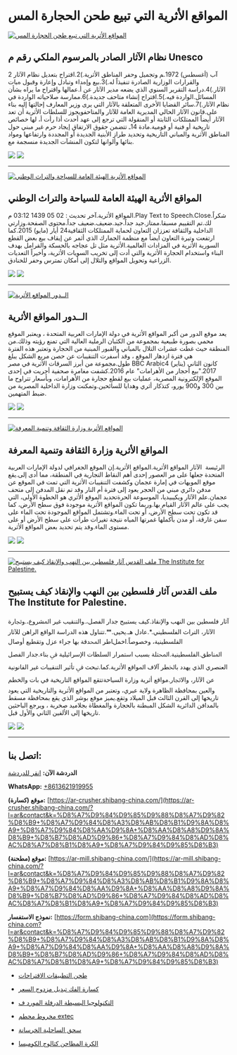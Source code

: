 # المواقع الأثرية التي تبيع طحن الحجارة المس

<a href="https://swt.shibang-china.com/?l=ar&img&k=%D8%A7%D9%84%D9%85%D9%88%D8%A7%D9%82%D8%B9+%D8%A7%D9%84%D8%A3%D8%AB%D8%B1%D9%8A%D8%A9+%D8%A7%D9%84%D8%AA%D9%8A+%D8%AA%D8%A8%D9%8A%D8%B9+%D8%B7%D8%AD%D9%86+%D8%A7%D9%84%D8%AD%D8%AC%D8%A7%D8%B1%D8%A9+%D8%A7%D9%84%D9%85%D8%B3" target="_blank">![المواقع الأثرية التي تبيع طحن الحجارة المس](http://static.shibang-china.com/all-800x300/1347.jpg)</a>

## ﻧﻈﺎم اﻵﺛﺎر اﻟﺼﺎدر ﺑﺎﻟﻤﺮﺳﻮم اﻟﻤﻠﻜﻲ رﻗﻢ م Unesco
2 آب (أغسطس) 1972.ﻢ وﺗﺠﻤﻴﻞ وﺣﻔﺮ اﻟﻤﻨﺎﻃﻖ اﻷﺛﺮﻳﺔ.)2.اﻗﺘﺮاح ﺑﺘﻌﺪﻳﻞ ﻧﻈﺎم اﻵﺛﺎر واﻟﻘﺮارات اﻟﻮزارﻳﺔ اﻟﺼﺎدرة ﺗﻨﻔﻴﺬاً ﻟﻪ.)3.ﺑﻴﻊ وإهﺪاء وﺗﺒﺎدل وإﻋﺎرة وﻗﺒﻮل هﺒﺎت اﻵﺛﺎر.)4.دراﺳﺔ اﻟﺘﻘﺮﻳﺮ اﻟﺴﻨﻮي اﻟﺬي ﻳﻀﻌﻪ ﻣﺪﻳﺮ اﻵﺛﺎر ﻋﻦ أ.ﻋﻤﺎﻟﻬﺎ واﻗﺘﺮاح ﻣﺎ ﻳﺮاﻩ ﺑﺸﺄن اﻟﻤﺴﺎﺋﻞ.اﻟﻮاردة ﻓﻴﻪ.)5.اﻗﺘﺮاح إﻧﺸﺎء ﻣﺘﺎﺣﻒ ﺟﺪﻳﺪة.)6.ﻣﻤﺎرﺳﺔ ﺻﻼﺣﻴﺎﺗﻪ اﻟﻮاردة ﻓﻲ ﻧﻈﺎم اﻵﺛﺎر.)7.ﺳﺎﺋﺮ اﻟﻘﻀﺎﻳﺎ اﻷﺧﺮى اﻟﻤﺘﻌﻠﻘﺔ ﺑﺎﻵﺛﺎر اﻟﺘﻲ ﻳﺮى وزﻳﺮ اﻟﻤﻌﺎرف إﺣﺎﻟﺘﻬﺎ إﻟﻴﻪ ﺑﻨﺎء ﻋﻠﻰ.قانون الآثار الحالي المديرية العامة للآثار والمتاحفويجوز للسلطات الأثرية أن تعد الآثار أيضاً الممتلكات الثابتة أو المنقولة التي ترجع إلى عهد أحدث أذا رأت أ، لها خصائص تاريخية أو فنية أو قومية.مادة 14ـ تتضمن حقوق الارتفاق إيجاد حرم غير مبني حول المناطق الأثرية والمباني التاريخية وتحديد طراز الأبنية الجديدة أو المجددة وارتفاعها ومواد بنائها وألوانها لتكون المنشآت الجديدة منسجمة مع.


<a href="https://whatsapp.shibangsoft.com/WhatsApp.php" target="_blank" title="WhatsApp">![](http://static.shibang-china.com/icon/whatsapp.png)</a> <a href="https://swt.shibang-china.com/?l=ar&icon&k=%D8%A7%D9%84%D9%85%D9%88%D8%A7%D9%82%D8%B9+%D8%A7%D9%84%D8%A3%D8%AB%D8%B1%D9%8A%D8%A9+%D8%A7%D9%84%D8%AA%D9%8A+%D8%AA%D8%A8%D9%8A%D8%B9+%D8%B7%D8%AD%D9%86+%D8%A7%D9%84%D8%AD%D8%AC%D8%A7%D8%B1%D8%A9+%D8%A7%D9%84%D9%85%D8%B3" target="_blank">![](http://static.shibang-china.com/icon/chat-ar.png)</a>

---

<a href="https://swt.shibang-china.com/?l=ar&img&k=%D8%A7%D9%84%D9%85%D9%88%D8%A7%D9%82%D8%B9+%D8%A7%D9%84%D8%A3%D8%AB%D8%B1%D9%8A%D8%A9+%D8%A7%D9%84%D8%AA%D9%8A+%D8%AA%D8%A8%D9%8A%D8%B9+%D8%B7%D8%AD%D9%86+%D8%A7%D9%84%D8%AD%D8%AC%D8%A7%D8%B1%D8%A9+%D8%A7%D9%84%D9%85%D8%B3" target="_blank">![المواقع الأثرية الهيئة العامة للسياحة والتراث الوطني](http://static.shibang-china.com/all-800x300/1253.jpg)</a>

## المواقع الأثرية الهيئة العامة للسياحة والتراث الوطني
المواقع الأثرية.آخر تحديث : 02 05 1439 03:12 م.Play Text to Speech.Close.شكراً لك.تم التقييم مسبقا.ممتاز.جيد جداً.جيد.ضعيف.ضعيف جداً.محتوى الصفحة.وزارتي الداخلية والثقافة تعززان التعاون لحماية الممتلكات الثقافية24 أيار (مايو) 2015.كما ارتفعت وتيرة التعاون ايضاً مع منظمة الجمارك الذي أثمر عن إيقاف بيع بعض القطع السورية الأثرية في المزادات العالمية.الأثرية مثل تل عجاجه بالحسكة والقرامل بهدف البناء واستخدام الحجارة الأثرية والتي أدت إلى تخريب السويات الأثرية، وأخيراً التعديات الزراعية وتحويل المواقع والتلال إلى أمكان تمترس وحفر للخنادق.


<a href="https://whatsapp.shibangsoft.com/WhatsApp.php" target="_blank" title="WhatsApp">![](http://static.shibang-china.com/icon/whatsapp.png)</a> <a href="https://swt.shibang-china.com/?l=ar&icon&k=%D8%A7%D9%84%D9%85%D9%88%D8%A7%D9%82%D8%B9+%D8%A7%D9%84%D8%A3%D8%AB%D8%B1%D9%8A%D8%A9+%D8%A7%D9%84%D8%AA%D9%8A+%D8%AA%D8%A8%D9%8A%D8%B9+%D8%B7%D8%AD%D9%86+%D8%A7%D9%84%D8%AD%D8%AC%D8%A7%D8%B1%D8%A9+%D8%A7%D9%84%D9%85%D8%B3" target="_blank">![](http://static.shibang-china.com/icon/chat-ar.png)</a>

---

<a href="https://swt.shibang-china.com/?l=ar&img&k=%D8%A7%D9%84%D9%85%D9%88%D8%A7%D9%82%D8%B9+%D8%A7%D9%84%D8%A3%D8%AB%D8%B1%D9%8A%D8%A9+%D8%A7%D9%84%D8%AA%D9%8A+%D8%AA%D8%A8%D9%8A%D8%B9+%D8%B7%D8%AD%D9%86+%D8%A7%D9%84%D8%AD%D8%AC%D8%A7%D8%B1%D8%A9+%D8%A7%D9%84%D9%85%D8%B3" target="_blank">![الــدور المواقع الأثرية](http://static.shibang-china.com/all-800x300/1106.jpg)</a>

## الــدور المواقع الأثرية
يعد موقع الدور من أكبر المواقع الأثرية في دولة الإمارات العربية المتحدة ، ويعتبر الموقع محمي بصورة طبيعية بمجموعة من الكثبان الرملية العالية التي تمنع رؤيته وذلك.من المنطقة حيث غطت عشرات التلال بالمباني والقبور المبنية من الحجارة وتعتبر هذه الفترة هي فترة ازدهار الموقع ، وقد أسفرت التنقيبات عن حصن مربع الشكل يبلغ طول.مجموعة من أبرز السرقات الأثرية في مصر BBC Arabic4 كانون الثاني (يناير) 2017.&quot;بيع أحجار من الأهرامات&quot; عام 2016.كشفت مغامرة صحفية أجريت في إحدى الموقع الإلكترونية المصرية، عمليات بيع لقطع حجارة من الأهرامات، وبأسعار تتراوح ما بين 300 و900 يورو، كتذكار أثري وهدايا للسائحين.وتمكنت وزارة الداخلية المصرية من ضبط المتهمين.


<a href="https://whatsapp.shibangsoft.com/WhatsApp.php" target="_blank" title="WhatsApp">![](http://static.shibang-china.com/icon/whatsapp.png)</a> <a href="https://swt.shibang-china.com/?l=ar&icon&k=%D8%A7%D9%84%D9%85%D9%88%D8%A7%D9%82%D8%B9+%D8%A7%D9%84%D8%A3%D8%AB%D8%B1%D9%8A%D8%A9+%D8%A7%D9%84%D8%AA%D9%8A+%D8%AA%D8%A8%D9%8A%D8%B9+%D8%B7%D8%AD%D9%86+%D8%A7%D9%84%D8%AD%D8%AC%D8%A7%D8%B1%D8%A9+%D8%A7%D9%84%D9%85%D8%B3" target="_blank">![](http://static.shibang-china.com/icon/chat-ar.png)</a>

---

<a href="https://swt.shibang-china.com/?l=ar&img&k=%D8%A7%D9%84%D9%85%D9%88%D8%A7%D9%82%D8%B9+%D8%A7%D9%84%D8%A3%D8%AB%D8%B1%D9%8A%D8%A9+%D8%A7%D9%84%D8%AA%D9%8A+%D8%AA%D8%A8%D9%8A%D8%B9+%D8%B7%D8%AD%D9%86+%D8%A7%D9%84%D8%AD%D8%AC%D8%A7%D8%B1%D8%A9+%D8%A7%D9%84%D9%85%D8%B3" target="_blank">![المواقع الأثرية وزارة الثقافة وتنمية المعرفة](http://static.shibang-china.com/all-800x300/1522.jpg)</a>

## المواقع الأثرية وزارة الثقافة وتنمية المعرفة
الرئيسة ​​ الآثار المواقع الأثرية.المواقع الأثرية.إن الموقع الجغرافي لدولة الإمارات العربية المتحدة جعلها على مر العصور إحدى أهم النقاط التجارية في المنطقة، مما أدى إلى.يقع موقع المويهات في إمارة عجمان وكشفت التنقيبات الأثرية التي تمت في الموقع عن مدفن دائري مبني من الحجر يعود إلى فترة أم النار وقد تم نقل المدفن إلى متحف عجمان.علم الآثار ويكيبيديا، الموسوعة الحرةتحديد الموقع الأثري هو الخطوة الأولى، التي يجب على عالم الآثار القيام بها.وربما تكون المواقع الأثرية موجودة فوق سطح الأرض، كما قد تكون تحت سطح الأرض، أو تحت الماء.وتشتمل المواقع الموجودة تحت الماء على سفن غارقة، أو مدن بأكملها غمرتها المياه نتيجة تغيرات طرأت على سطح الأرض أو على مستوى الماء.وقد يتم تحديد بعض المواقع الأثرية.


<a href="https://whatsapp.shibangsoft.com/WhatsApp.php" target="_blank" title="WhatsApp">![](http://static.shibang-china.com/icon/whatsapp.png)</a> <a href="https://swt.shibang-china.com/?l=ar&icon&k=%D8%A7%D9%84%D9%85%D9%88%D8%A7%D9%82%D8%B9+%D8%A7%D9%84%D8%A3%D8%AB%D8%B1%D9%8A%D8%A9+%D8%A7%D9%84%D8%AA%D9%8A+%D8%AA%D8%A8%D9%8A%D8%B9+%D8%B7%D8%AD%D9%86+%D8%A7%D9%84%D8%AD%D8%AC%D8%A7%D8%B1%D8%A9+%D8%A7%D9%84%D9%85%D8%B3" target="_blank">![](http://static.shibang-china.com/icon/chat-ar.png)</a>

---

<a href="https://swt.shibang-china.com/?l=ar&img&k=%D8%A7%D9%84%D9%85%D9%88%D8%A7%D9%82%D8%B9+%D8%A7%D9%84%D8%A3%D8%AB%D8%B1%D9%8A%D8%A9+%D8%A7%D9%84%D8%AA%D9%8A+%D8%AA%D8%A8%D9%8A%D8%B9+%D8%B7%D8%AD%D9%86+%D8%A7%D9%84%D8%AD%D8%AC%D8%A7%D8%B1%D8%A9+%D8%A7%D9%84%D9%85%D8%B3" target="_blank">![ﻣﻠﻒ اﻟﻘﺪس آﺛﺎر ﻓﻠﺴﻄﻴﻦ ﺑﻴﻦ اﻟﻨﻬﺐ واﻹﻧﻘﺎذ ﻛﻴﻒ ﻳﺴﺘﺒﻴﺢ The Institute for Palestine.](http://static.shibang-china.com/all-800x300/899.jpg)</a>

## ﻣﻠﻒ اﻟﻘﺪس آﺛﺎر ﻓﻠﺴﻄﻴﻦ ﺑﻴﻦ اﻟﻨﻬﺐ واﻹﻧﻘﺎذ ﻛﻴﻒ ﻳﺴﺘﺒﻴﺢ The Institute for Palestine.
آﺛﺎر ﻓﻠﺴﻄﻴﻦ ﺑﻴﻦ اﻟﻨﻬﺐ واﻹﻧﻘﺎذ.ﻛﻴﻒ ﻳﺴﺘﺒﻴﺢ ﺟﺪار اﻟﻔﺼﻞ،.واﻟﺘﻨﻘﻴﺐ ﻏﻴﺮ اﳌﺸﺮوع،.وﲡﺎرة اﻵﺛﺎر، اﻟﺘﺮاث اﻟﻔﻠﺴﻄﻴﻨﻲ.*.ﻋﺎدل ﻫـ.ﻳﺤﻴﻰ.**.ﺗﺘﻨﺎول ﻫﺬه اﻟﺪراﺳﺔ اﻟﻮاﻗﻊ اﻟﺮاﻫﻦ ﻟﻶﺛﺎر اﻟﻔﻠﺴﻄﻴﻨﻴﺔ، وﺧﺼﻮﺻﺎً.اخملﺎﻃﺮ اﶈﺪﻗﺔ ﺑﻬﺎ ﺟﺮاء ﻋﺰل وﺗﻘﻄﻴﻊ أوﺻﺎل اﳌﻨﺎﻃﻖ.اﻟﻔﻠﺴﻄﻴﻨﻴﺔ.اﶈﺘﻠﺔ ﺑﺴﺒﺐ اﺳﺘﻤﺮار اﻟﺴﻠﻄﺎت اﻹﺳﺮاﺋﻴﻠﻴﺔ ﰲ ﺑﻨﺎء.ﺟﺪار اﻟﻔﺼﻞ اﻟﻌﻨﺼﺮي اﻟﺬي ﻳﻬﺪد ﺑﺎﳋﻄﺮ آﻻف اﳌﻮاﻗﻊ اﻷﺛﺮﻳﺔ.ﻛﻤﺎ.ﺗﺒﺤﺚ ﰲ ﺗﺄﺛﻴﺮ اﻟﺘﻨﻘﻴﺒﺎت ﻏﻴﺮ اﻟﻘﺎﻧﻮﻧﻴﺔ ﻋﻦ اﻵﺛﺎر، واﻻﲡﺎر.مواقع أثرية وزارة السياحةتتقع المواقع التاريخية في بات والخطم والعين بمحافظة الظاهرة ولاية عبري، وتعتبر من المواقع الأثرية والتاريخية التي يعود تاريخها إلى القرن الثالث قبل الميلاد وتقع.يميز موقع بوشر الذي يقع بمحافظة مسقط بالمدافن الدائرية الشكل المبطنة بالحجارة والمغطاة بجلاميد صخرية ، ويرجع الباحثين تاريخها إلى الألفين الثاني والأول قبل.


<a href="https://whatsapp.shibangsoft.com/WhatsApp.php" target="_blank" title="WhatsApp">![](http://static.shibang-china.com/icon/whatsapp.png)</a> <a href="https://swt.shibang-china.com/?l=ar&icon&k=%D8%A7%D9%84%D9%85%D9%88%D8%A7%D9%82%D8%B9+%D8%A7%D9%84%D8%A3%D8%AB%D8%B1%D9%8A%D8%A9+%D8%A7%D9%84%D8%AA%D9%8A+%D8%AA%D8%A8%D9%8A%D8%B9+%D8%B7%D8%AD%D9%86+%D8%A7%D9%84%D8%AD%D8%AC%D8%A7%D8%B1%D8%A9+%D8%A7%D9%84%D9%85%D8%B3" target="_blank">![](http://static.shibang-china.com/icon/chat-ar.png)</a>

---
## اتصل بنا:

**الدردشة الآن:** [انقر للدردشة](https://swt.shibang-china.com?l=ar&contact&k=%D8%A7%D9%84%D9%85%D9%88%D8%A7%D9%82%D8%B9+%D8%A7%D9%84%D8%A3%D8%AB%D8%B1%D9%8A%D8%A9+%D8%A7%D9%84%D8%AA%D9%8A+%D8%AA%D8%A8%D9%8A%D8%B9+%D8%B7%D8%AD%D9%86+%D8%A7%D9%84%D8%AD%D8%AC%D8%A7%D8%B1%D8%A9+%D8%A7%D9%84%D9%85%D8%B3)

**WhatsApp:**  [+8613621919955](https://whatsapp.shibangsoft.com/WhatsApp.php)

**موقع (كسارة):** [https://ar-crusher.shibang-china.com/](https://ar-crusher.shibang-china.com/?l=ar&contact&k=%D8%A7%D9%84%D9%85%D9%88%D8%A7%D9%82%D8%B9+%D8%A7%D9%84%D8%A3%D8%AB%D8%B1%D9%8A%D8%A9+%D8%A7%D9%84%D8%AA%D9%8A+%D8%AA%D8%A8%D9%8A%D8%B9+%D8%B7%D8%AD%D9%86+%D8%A7%D9%84%D8%AD%D8%AC%D8%A7%D8%B1%D8%A9+%D8%A7%D9%84%D9%85%D8%B3)

**موقع (مطحنة):** [https://ar-mill.shibang-china.com/](https://ar-mill.shibang-china.com/?l=ar&contact&k=%D8%A7%D9%84%D9%85%D9%88%D8%A7%D9%82%D8%B9+%D8%A7%D9%84%D8%A3%D8%AB%D8%B1%D9%8A%D8%A9+%D8%A7%D9%84%D8%AA%D9%8A+%D8%AA%D8%A8%D9%8A%D8%B9+%D8%B7%D8%AD%D9%86+%D8%A7%D9%84%D8%AD%D8%AC%D8%A7%D8%B1%D8%A9+%D8%A7%D9%84%D9%85%D8%B3)

**نموذج الاستفسار:** [https://form.shibang-china.com](https://form.shibang-china.com?l=ar&contact&k=%D8%A7%D9%84%D9%85%D9%88%D8%A7%D9%82%D8%B9+%D8%A7%D9%84%D8%A3%D8%AB%D8%B1%D9%8A%D8%A9+%D8%A7%D9%84%D8%AA%D9%8A+%D8%AA%D8%A8%D9%8A%D8%B9+%D8%B7%D8%AD%D9%86+%D8%A7%D9%84%D8%AD%D8%AC%D8%A7%D8%B1%D8%A9+%D8%A7%D9%84%D9%85%D8%B3)

* [طحن التطبيقات الاقتراحات](../23/%D8%B7%D8%AD%D9%86%20%D8%A7%D9%84%D8%AA%D8%B7%D8%A8%D9%8A%D9%82%D8%A7%D8%AA%20%D8%A7%D9%84%D8%A7%D9%82%D8%AA%D8%B1%D8%A7%D8%AD%D8%A7%D8%AA.md)

* [كسارة الفك تبديل مزدوج السعر](../22/%D9%83%D8%B3%D8%A7%D8%B1%D8%A9%20%D8%A7%D9%84%D9%81%D9%83%20%D8%AA%D8%A8%D8%AF%D9%8A%D9%84%20%D9%85%D8%B2%D8%AF%D9%88%D8%AC%20%D8%A7%D9%84%D8%B3%D8%B9%D8%B1.md)

* [التكنولوجيا البسيطة الدرفلة المورد ف](../22/%D8%A7%D9%84%D8%AA%D9%83%D9%86%D9%88%D9%84%D9%88%D8%AC%D9%8A%D8%A7%20%D8%A7%D9%84%D8%A8%D8%B3%D9%8A%D8%B7%D8%A9%20%D8%A7%D9%84%D8%AF%D8%B1%D9%81%D9%84%D8%A9%20%D8%A7%D9%84%D9%85%D9%88%D8%B1%D8%AF%20%D9%81.md)

* [مخروط محطم extec](../24/%D9%85%D8%AE%D8%B1%D9%88%D8%B7%20%D9%85%D8%AD%D8%B7%D9%85%20extec.md)

* [سحق الساحلية الخرسانة](../25/%D8%B3%D8%AD%D9%82%20%D8%A7%D9%84%D8%B3%D8%A7%D8%AD%D9%84%D9%8A%D8%A9%20%D8%A7%D9%84%D8%AE%D8%B1%D8%B3%D8%A7%D9%86%D8%A9.md)

* [الكرة المطاحن كتالوج الكوميسا](../21/%D8%A7%D9%84%D9%83%D8%B1%D8%A9%20%D8%A7%D9%84%D9%85%D8%B7%D8%A7%D8%AD%D9%86%20%D9%83%D8%AA%D8%A7%D9%84%D9%88%D8%AC%20%D8%A7%D9%84%D9%83%D9%88%D9%85%D9%8A%D8%B3%D8%A7.md)